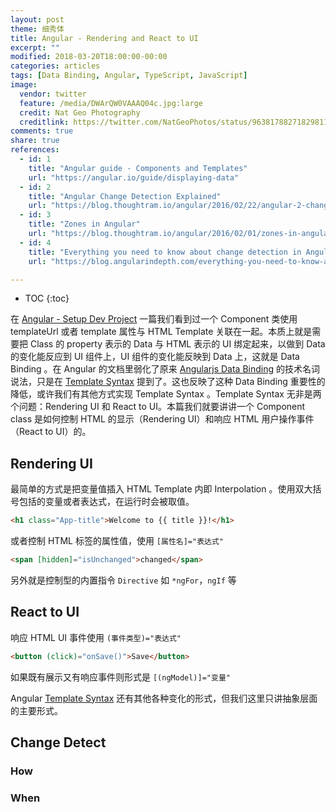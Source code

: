 ```yaml
---
layout: post
theme: 细秀体
title: Angular - Rendering and React to UI
excerpt: ""
modified: 2018-03-20T18:00:00-00:00
categories: articles
tags: [Data Binding, Angular, TypeScript, JavaScript]
image:
  vendor: twitter
  feature: /media/DWArQW0VAAAQ04c.jpg:large
  credit: Nat Geo Photography
  creditlink: https://twitter.com/NatGeoPhotos/status/963817882718298112
comments: true
share: true
references:
  - id: 1
    title: "Angular guide - Components and Templates"
    url: "https://angular.io/guide/displaying-data"
  - id: 2
    title: "Angular Change Detection Explained"
    url: "https://blog.thoughtram.io/angular/2016/02/22/angular-2-change-detection-explained.html#whats-change-detection-anyways"
  - id: 3
    title: "Zones in Angular"
    url: "https://blog.thoughtram.io/angular/2016/02/01/zones-in-angular-2.html"
  - id: 4
    title: "Everything you need to know about change detection in Angular"
    url: "https://blog.angularindepth.com/everything-you-need-to-know-about-change-detection-in-angular-8006c51d206f"

---
```


* TOC
{:toc}

在 [Angular - Setup Dev Project](/articles/angular-setup-dev-project/) 一篇我们看到过一个 Component 类使用 templateUrl 或者 template 属性与 HTML Template 关联在一起。本质上就是需要把 Class 的 property 表示的 Data 与 HTML 表示的 UI 绑定起来，以做到 Data 的变化能反应到 UI 组件上，UI 组件的变化能反映到 Data 上，这就是 Data Binding 。在 Angular 的文档里弱化了原来 [Angularjs Data Binding](https://docs.angularjs.org/guide/databinding) 的技术名词说法，只是在 [Template Syntax][template-syntax] 提到了。这也反映了这种 Data Binding 重要性的降低，或许我们有其他方式实现 Template Syntax 。Template Syntax 无非是两个问题：Rendering UI 和 React to UI。本篇我们就要讲讲一个 Component class 是如何控制 HTML 的显示（Rendering UI）和响应 HTML 用户操作事件（React to UI）的。

## Rendering UI
最简单的方式是把变量值插入 HTML Template 内即 Interpolation 。使用双大括号包括的变量或者表达式，在运行时会被取值。

```html
<h1 class="App-title">Welcome to {{ title }}!</h1>
```

或者控制 HTML 标签的属性值，使用 `[属性名]="表达式"`
```html
<span [hidden]="isUnchanged">changed</span>
```

另外就是控制型的内置指令 `Directive` 如 `*ngFor`，`ngIf` 等


## React to UI
响应 HTML UI 事件使用 `(事件类型)="表达式"`
```html
<button (click)="onSave()">Save</button>
```

如果既有展示又有响应事件则形式是 `[(ngModel)]="变量"`

Angular [Template Syntax][template-syntax] 还有其他各种变化的形式，但我们这里只讲抽象层面的主要形式。

## Change Detect
### How

### When



[template-syntax]:https://angular.io/guide/template-syntax

